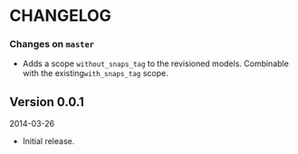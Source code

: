 # CHANGELOG

### Changes on `master`

 * Adds a scope `without_snaps_tag` to the revisioned models. Combinable with the existing`with_snaps_tag` scope.


## Version 0.0.1

2014-03-26

- Initial release.
